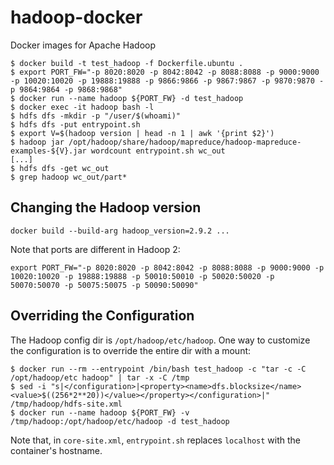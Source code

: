# hadoop-docker
Docker images for Apache Hadoop

```
$ docker build -t test_hadoop -f Dockerfile.ubuntu .
$ export PORT_FW="-p 8020:8020 -p 8042:8042 -p 8088:8088 -p 9000:9000 -p 10020:10020 -p 19888:19888 -p 9866:9866 -p 9867:9867 -p 9870:9870 -p 9864:9864 -p 9868:9868"
$ docker run --name hadoop ${PORT_FW} -d test_hadoop
$ docker exec -it hadoop bash -l
$ hdfs dfs -mkdir -p "/user/$(whoami)"
$ hdfs dfs -put entrypoint.sh
$ export V=$(hadoop version | head -n 1 | awk '{print $2}')
$ hadoop jar /opt/hadoop/share/hadoop/mapreduce/hadoop-mapreduce-examples-${V}.jar wordcount entrypoint.sh wc_out
[...]
$ hdfs dfs -get wc_out
$ grep hadoop wc_out/part*
```

## Changing the Hadoop version

```
docker build --build-arg hadoop_version=2.9.2 ...
```

Note that ports are different in Hadoop 2:

```
export PORT_FW="-p 8020:8020 -p 8042:8042 -p 8088:8088 -p 9000:9000 -p 10020:10020 -p 19888:19888 -p 50010:50010 -p 50020:50020 -p 50070:50070 -p 50075:50075 -p 50090:50090"
```

## Overriding the Configuration

The Hadoop config dir is `/opt/hadoop/etc/hadoop`. One way to customize the configuration is to override the entire dir with a mount:

```
$ docker run --rm --entrypoint /bin/bash test_hadoop -c "tar -c -C /opt/hadoop/etc hadoop" | tar -x -C /tmp
$ sed -i "s|</configuration>|<property><name>dfs.blocksize</name><value>$((256*2**20))</value></property></configuration>|" /tmp/hadoop/hdfs-site.xml
$ docker run --name hadoop ${PORT_FW} -v /tmp/hadoop:/opt/hadoop/etc/hadoop -d test_hadoop
```

Note that, in `core-site.xml`, `entrypoint.sh` replaces `localhost`
with the container's hostname.
